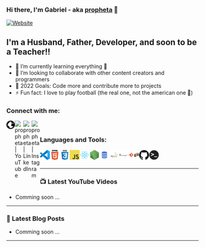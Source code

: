 ### Hi there, I'm Gabriel - aka [propheta][website] 👋

[![Website](https://img.shields.io/website?label=gabrielbolea.pt&style=for-the-badge&url=https%3A%2F%2Fcodestackr.com)](https://gabrielbolea.pt)

## I'm a Husband, Father, Developer, and soon to be a Teacher!!

- 🌱 I’m currently learning everything 🤣
- 👯 I’m looking to collaborate with other content creators and programmers
- 🥅 2022 Goals: Code more and contribute more to projects
- ⚡ Fun fact: I love to play football (the real one, not the american one 🤣)

### Connect with me:

[<img align="left" alt="gabrielbolea.pt" width="22px" src="https://raw.githubusercontent.com/iconic/open-iconic/master/svg/globe.svg" />][website]
[<img align="left" alt="propheta | YouTube" width="22px" src="https://cdn.jsdelivr.net/npm/simple-icons@v3/icons/youtube.svg" />][youtube]
[<img align="left" alt="propheta | LinkedIn" width="22px" src="https://cdn.jsdelivr.net/npm/simple-icons@v3/icons/linkedin.svg" />][linkedin]
[<img align="left" alt="propheta | Instagram" width="22px" src="https://cdn.jsdelivr.net/npm/simple-icons@v3/icons/instagram.svg" />][instagram]

<br />

### Languages and Tools:

<img align="left" alt="Visual Studio Code" width="26px" src="https://raw.githubusercontent.com/github/explore/80688e429a7d4ef2fca1e82350fe8e3517d3494d/topics/visual-studio-code/visual-studio-code.png" />
<img align="left" alt="HTML5" width="26px" src="https://raw.githubusercontent.com/github/explore/80688e429a7d4ef2fca1e82350fe8e3517d3494d/topics/html/html.png" />
<img align="left" alt="CSS3" width="26px" src="https://raw.githubusercontent.com/github/explore/80688e429a7d4ef2fca1e82350fe8e3517d3494d/topics/css/css.png" />
<img align="left" alt="JavaScript" width="26px" src="https://raw.githubusercontent.com/github/explore/80688e429a7d4ef2fca1e82350fe8e3517d3494d/topics/javascript/javascript.png" />
<img align="left" alt="React" width="26px" src="https://raw.githubusercontent.com/github/explore/80688e429a7d4ef2fca1e82350fe8e3517d3494d/topics/react/react.png" />
<img align="left" alt="Node.js" width="26px" src="https://raw.githubusercontent.com/github/explore/80688e429a7d4ef2fca1e82350fe8e3517d3494d/topics/nodejs/nodejs.png" />
<img align="left" alt="SQL" width="26px" src="https://raw.githubusercontent.com/github/explore/80688e429a7d4ef2fca1e82350fe8e3517d3494d/topics/sql/sql.png" />
<img align="left" alt="MySQL" width="26px" src="https://raw.githubusercontent.com/github/explore/80688e429a7d4ef2fca1e82350fe8e3517d3494d/topics/mysql/mysql.png" />
<img align="left" alt="MongoDB" width="26px" src="https://raw.githubusercontent.com/github/explore/80688e429a7d4ef2fca1e82350fe8e3517d3494d/topics/mongodb/mongodb.png" />
<img align="left" alt="Git" width="26px" src="https://raw.githubusercontent.com/github/explore/80688e429a7d4ef2fca1e82350fe8e3517d3494d/topics/git/git.png" />
<img align="left" alt="GitHub" width="26px" src="https://raw.githubusercontent.com/github/explore/78df643247d429f6cc873026c0622819ad797942/topics/github/github.png" />
<img align="left" alt="Terminal" width="26px" src="https://raw.githubusercontent.com/github/explore/80688e429a7d4ef2fca1e82350fe8e3517d3494d/topics/terminal/terminal.png" />

<br />
<br />

---

### 📺 Latest YouTube Videos

<!-- YOUTUBE:START -->

- Comming soon ...
<!-- YOUTUBE:END -->

---

### 📕 Latest Blog Posts

<!-- BLOG-POST-LIST:START -->

- Comming soon ...
<!-- BLOG-POST-LIST:END -->

---

[website]: https://gabrielbolea.pt
[youtube]: https://youtube.com/propheta
[instagram]: https://instagram.com/gabrielbolea
[linkedin]: https://linkedin.com/in/gabriel.a.bolea
